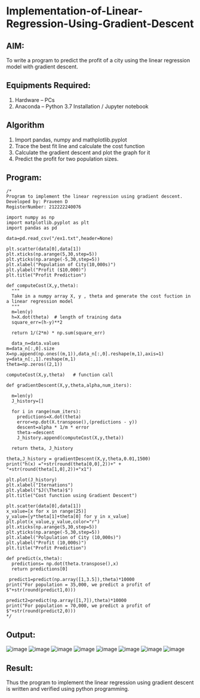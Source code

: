 # Implementation-of-Linear-Regression-Using-Gradient-Descent

## AIM:
To write a program to predict the profit of a city using the linear regression model with gradient descent.

## Equipments Required:
1. Hardware – PCs
2. Anaconda – Python 3.7 Installation / Jupyter notebook

## Algorithm
1. Import pandas, numpy and mathplotlib.pyplot
2. Trace the best fit line and calculate the cost function
3. Calculate the gradient descent and plot the graph for it
4. Predict the profit for two population sizes.

## Program:
```
/*
Program to implement the linear regression using gradient descent.
Developed by: Praveen D
RegisterNumber: 212222240076

import numpy as np
import matplotlib.pyplot as plt
import pandas as pd

data=pd.read_csv("/ex1.txt",header=None)

plt.scatter(data[0],data[1])
plt.xticks(np.arange(5,30,step=5))
plt.yticks(np.arange(-5,30,step=5))
plt.xlabel("Population of City(10,000s)")
plt.ylabel("Profit ($10,000)")
plt.title("Profit Prediction")

def computeCost(X,y,theta):
  """
  Take in a numpy array X, y , theta and generate the cost fuction in a linear regression model
  """
  m=len(y)
  h=X.dot(theta)  # length of training data
  square_err=(h-y)**2 

  return 1/(2*m) * np.sum(square_err)  
  
  data_n=data.values
m=data_n[:,0].size
X=np.append(np.ones((m,1)),data_n[:,0].reshape(m,1),axis=1)
y=data_n[:,1].reshape(m,1)
theta=np.zeros((2,1))

computeCost(X,y,theta)   # function call

def gradientDescent(X,y,theta,alpha,num_iters):
  
  m=len(y)
  J_history=[]

  for i in range(num_iters):
    predictions=X.dot(theta)
    error=np.dot(X.transpose(),(predictions - y))
    descent=alpha * 1/m * error
    theta-=descent
    J_history.append(computeCost(X,y,theta))

  return theta, J_history
  
theta,J_history = gradientDescent(X,y,theta,0.01,1500)
print("h(x) ="+str(round(theta[0,0],2))+" + "+str(round(theta[1,0],2))+"x1")

plt.plot(J_history)
plt.xlabel("Iternations")
plt.ylabel("$J(\Theta)$")
plt.title("Cost function using Gradient Descent")

plt.scatter(data[0],data[1])
x_value=[x for x in range(25)]
y_value=[y*theta[1]+theta[0] for y in x_value]
plt.plot(x_value,y_value,color="r")
plt.xticks(np.arange(5,30,step=5))
plt.yticks(np.arange(-5,30,step=5))
plt.xlabel("Polpulation of City (10,000s)")
plt.ylabel("Profit (10,000s)")
plt.title("Profit Prediction")

def predict(x,theta):
  predictions= np.dot(theta.transpose(),x)
  return predictions[0]
  
 predict1=predict(np.array([1,3.5]),theta)*10000
print("For population = 35,000, we predict a profit of $"+str(round(predict1,0)))

predict2=predict(np.array([1,7]),theta)*10000
print("For population = 70,000, we predict a profit of $"+str(round(predict2,0))) 
*/
```

## Output:
![image](https://github.com/praveenmax55/Implementation-of-Linear-Regression-Using-Gradient-Descent/assets/113497509/746f5932-314f-46b2-85b0-0f9cbe7a125d)
![image](https://github.com/praveenmax55/Implementation-of-Linear-Regression-Using-Gradient-Descent/assets/113497509/8abcd571-8162-4cde-8afa-026a45ca72c8)
![image](https://github.com/praveenmax55/Implementation-of-Linear-Regression-Using-Gradient-Descent/assets/113497509/bdaccf74-d538-4582-9dd6-c56e38ad20d6)
![image](https://github.com/praveenmax55/Implementation-of-Linear-Regression-Using-Gradient-Descent/assets/113497509/b149fdce-5bea-4046-a91f-3f01981f8510)
![image](https://github.com/praveenmax55/Implementation-of-Linear-Regression-Using-Gradient-Descent/assets/113497509/4bf77e21-4b9f-4664-8e8b-a73aa733983d)
![image](https://github.com/praveenmax55/Implementation-of-Linear-Regression-Using-Gradient-Descent/assets/113497509/3297c9d8-219d-4100-84ef-76fe4e7556d2)
![image](https://github.com/praveenmax55/Implementation-of-Linear-Regression-Using-Gradient-Descent/assets/113497509/de77c6a7-0774-4a0f-82f7-91d0ebbc209d)
![image](https://github.com/praveenmax55/Implementation-of-Linear-Regression-Using-Gradient-Descent/assets/113497509/d17650de-4231-49dd-b539-1c451056b30f)



## Result:
Thus the program to implement the linear regression using gradient descent is written and verified using python programming.
